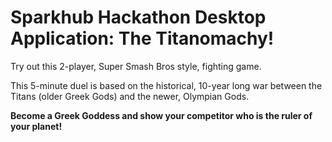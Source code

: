 # Sparkhub Hackathon Desktop Application: The Titanomachy!

Try out this 2-player, Super Smash Bros style, fighting game. 

This 5-minute duel is based on the historical, 10-year long war between the Titans (older Greek Gods) and the newer, Olympian Gods. 

**Become a Greek Goddess and show your competitor who is the ruler of your planet!**
